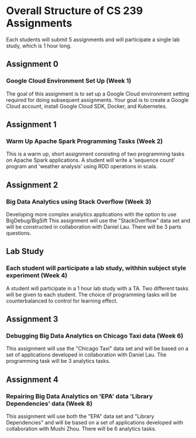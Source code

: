 # Overall Structure of CS 239 Assignments  
Each students will submit 5 assignments and will participate a single lab study, which is 1 hour long. 

## Assignment 0 
### Google Cloud Environment Set Up (Week 1) 
The goal of this assignment is to set up a Google Cloud environment setting required for doing subsequent assignments. Your goal is to create a Google Cloud account, install Google Cloud SDK, Docker, and Kubernetes. 

## Assignment 1 
### Warm Up Apache Spark Programming Tasks (Week 2)
This is a warm up, short assignment consisting of two programming tasks on Apache Spark applications. A student will write a 'sequence count' program and 'weather analysis' using RDD operations in scala. 

## Assignment 2
### Big Data Analytics using Stack Overflow (Week 3) 
Developing more complex analytics applications with the option to use BigDebug/BigSift
This assignment will use the "StackOverflow" data set and will be constructed in collaboration with Daniel Lau. There will be 3 parts questions. 

## Lab Study 
### Each student will participate a lab study, withhin subject style experiment (Week 4)
A student will participate in a 1 hour lab study with a TA. Two different tasks will be given to each student. The choice of programming tasks will be counterbalanced to control for learning effect. 

## Assignment 3 
### Debugging Big Data Analytics on Chicago Taxi data (Week 6)
This assignment will use the "Chicago Taxi" data set and will be based on a set of applications developed in collaboration with Daniel Lau. The programming task will be 3 analytics tasks. 

## Assignment 4 
### Repairing Big Data Analytics on 'EPA' data 'Library Dependencies' data (Week 8) 
This assignment will use both the "EPA" data set and "Library Dependencies" and will be based on a set of applications developed with collaboration with Mushi Zhou. There will be 6 analytics tasks. 


